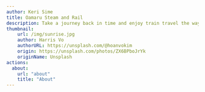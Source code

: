 ```yaml
---
author: Keri Sime
title: Oamaru Steam and Rail
description: Take a journey back in time and enjoy train travel the way it used to be.
thumbnail:
    url: /img/sunrise.jpg
    author: Harris Vo
    authorURL: https://unsplash.com/@hoanvokim
    origin: https://unsplash.com/photos/ZX6BPboJrYk
    originName: Unsplash
actions:
  about:
    url: "about"
    title: "About"
---
```

